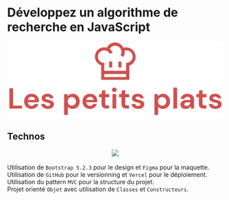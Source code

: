 # Développez un algorithme de recherche en JavaScript

<p align="center">
  <img src="./overview.png">
</p>

## Technos

<p align="center">
  <a href="https://skillicons.dev">
    <img src="https://skillicons.dev/icons?i=bootstrap,css,figma,github,html,js,vercel" />
  </a>
</p>

Utilisation de `Bootstrap 5.2.3` pour le design et `Figma` pour la maquette.<br>
Utilisation de `GitHub` pour le versionning et `Vercel` pour le déploiement.<br>
Utilisation du pattern `MVC` pour la structure du projet.<br>
Projet orienté `Objet` avec utilisation de `Classes` et `Constructeurs`.

